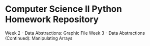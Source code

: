 # Computer Science II Python Homework Repository

Week 2 - Data Abstractions: Graphic File
Week 3 - Data Abstractions (Continued): Manipulating Arrays
